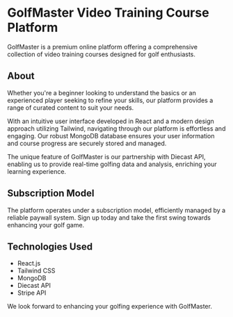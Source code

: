 # GolfMaster Video Training Course Platform

GolfMaster is a premium online platform offering a comprehensive collection of video training courses designed for golf enthusiasts. 

## About

Whether you're a beginner looking to understand the basics or an experienced player seeking to refine your skills, our platform provides a range of curated content to suit your needs.

With an intuitive user interface developed in React and a modern design approach utilizing Tailwind, navigating through our platform is effortless and engaging. Our robust MongoDB database ensures your user information and course progress are securely stored and managed.

The unique feature of GolfMaster is our partnership with Diecast API, enabling us to provide real-time golfing data and analysis, enriching your learning experience.

## Subscription Model

The platform operates under a subscription model, efficiently managed by a reliable paywall system. Sign up today and take the first swing towards enhancing your golf game.

## Technologies Used
- React.js
- Tailwind CSS
- MongoDB
- Diecast API
- Stripe API

We look forward to enhancing your golfing experience with GolfMaster.
